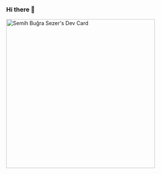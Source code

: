 ### Hi there 👋

<!--
**semihbugrasezer/semihbugrasezer** is a ✨ _special_ ✨ repository because its `README.md` (this file) appears on your GitHub profile.

Here are some ideas to get you started:

- 🔭 I’m currently working on ...
- 🌱 I’m currently learning ...
- 👯 I’m looking to collaborate on ...
- 🤔 I’m looking for help with ...
- 💬 Ask me about ...
- 📫 How to reach me: ...
- 😄 Pronouns: ...
- ⚡ Fun fact: ...
-->
<a href="https://app.daily.dev/semihbugrasezer"><img src="https://api.daily.dev/devcards/f0231abf59ae4b43b9b622e6be0c13bd.png?r=69i" width="400" alt="Semih Buğra Sezer's Dev Card"/></a>
